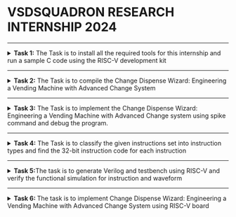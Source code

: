 # VSDSQUADRON RESEARCH INTERNSHIP 2024


------------------------------------------------------------------------------------------------------------------------------------------------------------------------------------------

<details>
  <summary><b> Task 1:</b> The Task is to install all the required tools for this internship and run a sample C code using the RISC-V development kit </summary>
  <br>
  
  **1.Installing Oracle VM Virtual Box Manager**

  ![Oracle VM Virtual Box manager](https://github.com/nehith01/vsdsquadron_internship/blob/main/task1/1.VIRTUAL%20BOX%20INSTALLATION.png?raw=true)
  
  **2.Installing leaf pad**
  
  *Use the following command to install the leaf pad into your Ubuntu system*
  ```
sudo apt install leafpad
```

**3.Sample C code**

![sample c code](https://github.com/nehith01/vsdsquadron_internship/blob/main/task1/3.Sample%20code.png?raw=true)
After entering the sample code into the leaf pad we will save the code 

**4.To get the output for the code**

*Use the following command to get the output for the code*
```
leafpad sum1ton.c &
./a.out
```

**5.Implementing sample C code in the RISC-V kit**
 *use the following command to implement the code*
 ```
riscv64-unknown-elf-gcc -O1 -mabi=lp64 -march=rv64i -o sum1ton.o sum1ton.c
```
After the instruction is processed we will be getting the assembly code for the sample c code 

![assembly code](https://github.com/nehith01/vsdsquadron_internship/blob/main/task1/5.calculation%20of%20risv%20instructions.png?raw=true)

**6.Implementing sample C code using Fast instruction**
*Command for implementing fast instruction is*
```
risv64-unknown-elf-gcc -Ofast -mabi=lp64 -march=rv64i -o sum1ton.o sum1ton.c
```

![fast instruction](https://github.com/nehith01/vsdsquadron_internship/blob/main/task1/6.fast%20instruction.png?raw=true)

</details>

-----------------------------------------------------------------------------------------------------------------------------------------------------------------------------------------


<details>
  <summary><b> Task 2:</b> The Task is to compile the Change Dispense Wizard: Engineering a Vending Machine with Advanced Change 
     System</summary>
  <br>
  
  **Vending Machine:**
  
   An innovative vending machine technology designed to effectively handle and dispense change to clients is called the Change Dispense Wizard. When giving change, this method uses a C program to determine the best way to distribute the coins. It accepts one dollar, fifty cents, twenty-five cents, ten cents, five cents, and one penny, among other amounts.

Accepting the product pricing and the customer's payment amount is the first step in the procedure. The difference is then calculated by the program to get the overall amount of change that is needed. To minimize the overall number of coins delivered, the system determines the quantity of each coin type by iterating through each denomination, starting with the greatest value.

By ensuring that the change is returned quickly and with the fewest coins feasible, this method improves both operational effectiveness and user happiness. The system verifies that the payment is adequate and responds appropriately when there are not enough funds. The Change Dispense Wizard is a reliable and fast transaction processing solution for contemporary vending machines since it uses a simple algorithm. In addition to enhancing customer experience, this solution streamlines vending machine's internal operations, increasing their efficiency and usability.

![vending machine](https://5.imimg.com/data5/SELLER/Default/2023/4/303189661/UP/GQ/QL/95260822/snack-vending-machine.jpg)

**Program to run vending machine:**
```
#include <stdio.h>

#define NUM_DENOMINATIONS 6
int denominations[NUM_DENOMINATIONS] = {100, 50, 25, 10, 5, 1};

void calculateChange(int change, int coinCount[NUM_DENOMINATIONS]) {
    for (int i = 0; i < NUM_DENOMINATIONS; i++) {
        coinCount[i] = change / denominations[i];
        change %= denominations[i];
    }
}

int main() {
    int productPrice, amountPaid, change;
    int coinCount[NUM_DENOMINATIONS] = {0};

    printf("Enter the price of the product (in cents): ");
    scanf("%d", &productPrice);

    printf("Enter the amount paid by the customer (in cents): ");
    scanf("%d", &amountPaid);
    if (amountPaid < productPrice) {
        printf("Insufficient amount paid.\n");
        return 1;
    }
    change = amountPaid - productPrice;
    printf("Total change to be returned: %d cents\n", change);

    calculateChange(change, coinCount);

    printf("Change dispensed:");
    for (int i = 0; i < NUM_DENOMINATIONS; i++) {
        if (coinCount[i] > 0) {
            printf("%d x %d cents\n", coinCount[i], denominations[i]);
        }
    }

    return 0;
}
```
![vending machine code](https://github.com/nehith01/vsdsquadron_internship/blob/main/task2/C%20pogram%20for%20vending%20machine.png?raw=true)

**Instructions to get the output of the vending machine**

```
gcc vendmachine.c
ls -ltr
./a.out
```

*Output of the vending machine is :*

 ![output](https://github.com/nehith01/vsdsquadron_internship/blob/main/task2/output%20for%20vending%20machine.png?raw=true)

 **Implementing vending machines using RISC-V kit**
 
 *Instruction for implementing:*
 ```
riscv64-unknown-elf-gcc -O1 -mabi=lp64 -march=rv64i -o vendmachine.o vendmachine.c
ls -ltr vendmachine.o
```
*Assembly code for vending machine*
```
riscv64-unknown-elf-objdump -d vendmachine.o
```
 By running the above instruction we will be getting a large number of assembly codes
 
![assembly code](https://github.com/nehith01/vsdsquadron_internship/blob/main/task2/assembly%20code%20for%20vending%20machine.png?raw=true)

*Instruction to reduce the assembly codes*
```
riscv64-unknown-elf-objdump -d vendmachine.o | less
/main
```

![reduced code](https://github.com/nehith01/vsdsquadron_internship/blob/main/task2/reduced%20assembly%20codes.png?raw=true)

</details>


----------------------------------------------------------------------------------------------------------------------------------------------------------------------------------------



<details>
  <summary><b> Task 3:</b> The Task is to implement the Change Dispense Wizard: Engineering a Vending Machine with Advanced Change system using spike command and debug the program.</summary>

  <br>
    
  **Objective:**

  The main objective of the task is to run the Change Dispense Wizard: Engineering a Vending Machine with Advanced Change system program using spike command and to verify the output with gcc command and the output for both the instructions should be same. 

  We will be checking the output and assembly codes under 2 conditions one is using O1 and Ofast instruction.

  *Instruction for implementing spike function*

  ```
riscv64-unknown-elf-gcc -O1 -mabi=lp64 -march=rv64i -o vendmachine.o vendmachine.c
spike pk vendmachine.o
```
The command `riscv64-unknown-elf-gcc -O1 -mabi=lp64 -march=rv64i -o vendmachine.o vendmachine.c` is used to run the vending machine program using gcc and to run the same program using spike the instruction is `spike pk vendmachine.o` after running the program we need to check the output for both spike and gcc . If the output are same then  the program is implemented correctly 

*Output for vending machine program using spike command:*

![output](https://github.com/nehith01/vsdsquadron_internship/blob/main/task3/spike%20output.png?raw=true)

The output should be verified with the output gcc command and the outputs are the same and verified. The next step is to debug the assembly codes for the vending machine and to debug we need to launch a debugger and the command to launch the debugger is `spike -d pk vendmachine.o` and to load the data the command is `until pc 0 100b0` by using this command the contents of the assembly code for the vending machine program.

![output](https://github.com/nehith01/vsdsquadron_internship/blob/main/task3/assembly%20code%20for%20%2001%20instruction.png?raw=true)

![output](https://github.com/nehith01/vsdsquadron_internship/blob/main/task3/assembly%20code%20for%2001%20instruction%20cont.png?raw=true)

Now we will be checking the output using Ofast command and the command for implementation is 
```
riscv64-unknown-elf-gcc -Ofast -mabi=lp64 -march=rv64i -o vendmachine.o vendmachine.c
spike pk vendmachine.o
```
**The output for Ofast command is:**

![output](https://github.com/nehith01/vsdsquadron_internship/blob/main/task3/assembly%20code%20for%20ofast%20instruction.png?raw=true)

![output](https://github.com/nehith01/vsdsquadron_internship/blob/main/task3/assembly%20code%20for%20ofast%20instruction%20cont.png?raw=true)


</details>



----------------------------------------------------------------------------------------------------------------------------------------------------------------------------------------




<details>
  <summary><b>Task 4:</b> The Task is to classify the given instructions set into instruction types and find the 32-bit instruction code for each instruction</summary>
  <br>

  **RISC-V:**
             An open-standard instruction set architecture (ISA) called RISC-V (Reduced Instruction Set Computing - Five) is intended for use with a variety of computing devices, including embedded systems and supercomputers. Since it is free and open source, anyone can use it without having to pay royalties or licensing costs. 


**Different types of instructions:**

 There are 6 main RISC-V instruction formats. Every format has a unique layout and is utilized for various kinds of instructions:
 
1. R - Register
2. I - Immediate
3. S - Store
4. B - Branch
5. U - Upper Immediate
6. J - Jump


![instruction](https://github.com/nehith01/vsdsquadron_internship/blob/main/task4/RISC-V%20instruction%20set%20.jpg?raw=true)
   
Let's discuss each Instruction in detail

**1.R-Type (Register) Instructions:**

- R-Type instructions are used for operations that involve only registers. They typically perform arithmetic, logical, and shift operations. In RISC-V, R-type instructions are mostly utilized for operations using registers alone. They are essential for bitwise, logical, and arithmetic operations.
  
- These instructions are essential for calculations that take place directly between registers since they don't deal with memory or immediate values. R-type instructions increase processing efficiency by carrying out addition, subtraction, logical AND, OR, XOR, and shifts using the ALU (Arithmetic Logic Unit).
  
- Pipelining in RISC-V architectures is made easier and overall speed is improved by the uniformity and simplicity of R-Type instructions. These instructions ensure a clear and succinct execution flow by relying on specified fields to determine the precise action and the registers involved.
  
- Their architecture emphasizes simplicity in line with the RISC (Reduced Instruction Set Computer) concept of high-performance instruction sets that enable the processor to compute quickly and effectively.


![R type](https://github.com/nehith01/vsdsquadron_internship/assets/127872579/5be34375-1f42-4366-bbc2-36e79af329a6)

**Fields:**

- opcode (7 bits): Specifies the operation and format of the instruction. For R-type instructions, it is 0110011.
- rd (5 bits): Destination register.
- funct3 (3 bits): Additional opcode bits to specify the exact operation.
- rs1 (5 bits): First source register.
- rs2 (5 bits): Second source register.
- funct7 (7 bits): Additional opcode bits for further specifying the operation.

**Format:** opcode rd, rs1, rs2

**2.I-Type (Immediate) Instructions:**

- In the RISC-V architecture, I-type instructions are mostly used for operations using instantaneous values, which are constants that are integrated into the instruction itself. These instructions can load data from memory, carry out arithmetic operations, and apply instantaneous values to different types of calculations. They play a crucial role in streamlining code that often has to employ constants, allowing for effective data manipulation without the need for extra load instructions.

- I-type instructions improve efficiency and code density by eliminating the need for many instructions to complete a single job, therefore streamlining processes. Because load instructions enable data to be retrieved directly into registers from memory, they are also essential for efficient memory access. All things considered, I-Type instructions greatly increase the RISC-V instruction's adaptability and efficiency.




![I type](https://github.com/nehith01/vsdsquadron_internship/assets/127872579/9b22d286-1645-4c15-83d0-2fcda12fb87b)

**Fields:**

- opcode (7 bits): Specifies the operation and format of the instruction.
- rd (5 bits): Destination register.
- funct3 (3 bits): Additional opcode bits to specify the exact operation.
- rs1 (5 bits): Source register.
- imm (12 bits): Immediate value.

**Format:** opcode rd, rs1, imm

**3.S-Type (Store) Instructions:**

- S-type instructions are used for storing data from a register to memory. The immediate value is split between two fields for encoding purposes. S-Type instructions in RISC-V are primarily used for storing data from a register to memory. These instructions are essential for memory operations where data needs to be written to a specific memory address. 

- The S-Type instructions work by taking the contents of a source register and storing it at a memory address computed from a base register plus an immediate offset. This immediate offset allows for flexible addressing modes, enabling access to different memory locations relative to the base address.

- The typical operations in this category include SW (Store Word), SH (Store Halfword), and SB (Store Byte), which store 32-bit, 16-bit, and 8-bit values, respectively. S-type instructions play a crucial role in efficient data handling and manipulation, ensuring that the CPU can interact with memory effectively for various computational tasks and real-world applications.

![S type](https://github.com/nehith01/vsdsquadron_internship/assets/127872579/286e8b27-bd86-447b-bee5-c0ea30ac86c7)

**Fields:**

- opcode (7 bits): Specifies the operation and format of the instruction.
- imm[11:5] (7 bits): Upper part of the immediate value.
- rs2 (5 bits): Source register (the data to be stored).
- rs1 (5 bits): Base address register.
- funct3 (3 bits): Additional opcode bits to specify the exact operation.
- imm[4:0] (5 bits): Lower part of the immediate value.

**Format:** opcode rs2, rs1, imm

**4.B-Type (Branch) Instructions:**

- B-type instructions are used for conditional branching. The immediate value is split across several fields and is used for the branch offset. In RISC-V, conditional branching—which is necessary to create control flow in programs—is accomplished using B-type instructions. By comparing two registers, these instructions assess a condition. If the condition is satisfied, they modify the program counter (PC) to branch to a target location. 

- The development of loops, if-else statements, and other control structures necessary for dynamic and responsive programs is made possible by this branching process. B-type instructions are flexible for a range of checks, including equality, inequality, and relational comparisons because of their conditional nature.

- The efficiency and versatility of RISC-V-based systems are greatly enhanced by the efficacy of these instructions in controlling program flow, which permits complex decision-making processes inside the hardware architecture. B-type instructions are essential for managing execution routes overall.


![B type](https://github.com/nehith01/vsdsquadron_internship/assets/127872579/5ada313f-6ea1-4c7c-bae0-3be51fa2b007)

**Fields:**

- opcode (7 bits): Specifies the operation and format of the instruction.
- imm[12] (1 bit): A most significant bit of the immediate value.
- imm[10:5] (6 bits): Bits [10:5] of the immediate value.
- rs2 (5 bits): Second source register.
- rs1 (5 bits): First source register.
- funct3 (3 bits): Additional opcode bits to specify the exact operation.
- imm[4:1] (4 bits): Bits [4:1] of the immediate value.
- imm[11] (1 bit): Bit [11] of the immediate value.


**Foarmat:** opcode rs1, rs2, imm

**5.U-Type (Upper Immediate) Instructions:**

- U-type instructions load a 20-bit immediate value into the upper 20 bits of a register Upper immediate values are handled via U-type instructions in RISC-V, which are required for operations using big constants. LUI (Load Upper Immediate) and AUIPC (Add Upper Immediate to PC) are two examples of these commands. 

- The upper 20 bits of a destination register are loaded with a 20-bit instantaneous value using U-type instructions. This is very helpful for quickly configuring huge addresses or constants.

- AUIPC adds the immediate value shifted left by 12 bits to the program counter (PC), while LUI sets a register's top 20 bits while zeroing off its lower 12. These guidelines offer a simple approach to address computations, position-independent code, and huge constant management. RISC-V guarantees effective encoding and handling of big instantaneous values by using U-type instructions.


![U type](https://github.com/nehith01/vsdsquadron_internship/assets/127872579/24b9c405-294d-4b28-b88e-84dcf1326781)

**Fields:**

- opcode (7 bits): Specifies the operation and format of the instruction.
- rd (5 bits): Destination register.
- imm[31:12] (20 bits): Immediate value.

**Format:** opcode rd, imm

**6.J-Type (Jump) Instructions:**

- J-type instructions are used for jump operations in RISC-V. They enable modifications to the program's execution flow by performing unconditional leaps to a designated point in the code. Implementing function calls, procedure returns, and code jumps to labels all need J-type instructions. By allowing for direct jumps to code segments without the need for repeated conditional checks or loops, these instructions contribute to the creation of more modular and efficient code.

- The capacity of J-type instructions to accommodate a higher immediate value and provide a wider variety of jump locations is their primary feature. Supporting big programs where jump targets may be distant from the present instruction is critical. In conclusion, RISC-V's J-type instructions are essential for

![J type](https://github.com/nehith01/vsdsquadron_internship/assets/127872579/be040e62-03fc-41ad-bf6b-528383fd4a9f)

**Fields:**

- opcode (7 bits): Specifies the operation and format of the instruction.
- rd (5 bits): Destination register.
- imm[20|10:1|11|19:12] (20 bits): Immediate value, with bits arranged non-contiguously for encoding purposes.

**Format:** opcode rd, imm




**The given instruction set is:**


|    Mnemonic       | Insruction              | Type    | Description               |
| ----------------- | ----------------------- | ------- | ---------------------     |
|ADD r1,r2,r3       | Addition                | R       | r1=r2+r3                  |
|SUB r3,r1,r2       | Subtraction             | R       | r3=r1-r2                  |
|AND r2,r1,r3       | AND                     | R       | r2=r1&r3                  |
|OR r8,r2,r3        | OR                      | R       | r8=r1|r3                  |
|XOR  r8,r1,r4      | XOR                     | R       | r8=r1^r4                  |
|SLT r10,r2,r4      | Set Less Than           | R       | r10=(r2 < r4 ) ? 1:0      |
|ADDI r12,r3,5      | ADD Immediate           | I       | r12=r3+5                  |
|SW r3,r1,4         | Store Word              | S       | r3=Memory[r1+4]           |
|SRL r16,r11,r2     | Shift Logical Right     | R       | r16 = r11 >> r2           |
|BNE r0,r1,20       | Branch if Not Equal     | B       | if(r0 != r1) PC += 20     |
|BEQ r0,r0,15       | Branch If Equal         | B       | if(r0 == r0) PC += 15     |
|LW r13,r11,2       | Load Word               | I       | r13 = Memory[2+r11]       |
|SLL r15,r11,r2     | Shift Logical Left      | R       | r15 = r11 << r2           |



**Finding the 32-bit instruction code for each instruction:**

**1.ADD r1,r2,r3**

  - The given instruction set belongs to the R type and all the arithmetic and logical operations will be performed in the R type, r2 and r3 are added and stored in the r1 register.

   ```
    | funct7 (7 bits) | r3 (5 bits) | r2 (5 bits) | funct3 (3 bits) | r1 (5 bits) | ADD (7 bits) |
  ```

**Fields:**

- opcode for ADD = 0110011
- funct7 = 0000000
- funct3 = 000
- r1 = 00001
- r2 = 00010 
- r3 = 00011 

*32-bit instruction code is:*

```
0000000 00011 00010 000 00001 0110011
```


**2.SUB r3,r1,r2**

- The SUB Instruction set subtracts r1 from r2 and stores the output in the r3 register.

 ```
 | funct7 (7 bits) | r2 (5 bits) | r1 (5 bits) | funct3 (3 bits) | r3 (5 bits) | SUB (7 bits) |
  ```

**Fields:**

- opcode for SUB = 0110011
- funct7 = 0100000
- funct3 = 000
- r3 = 00011 
- r1 = 00001 
- r2 = 00010 

 *32-bit Instruction code:*

 ```
0100000 00010 00001 000 00011 0110011
```

**3.AND r2,r1,r3**

- The AND instruction is performing AND Gate operation between r1 and r3 and the output is stored in the r2 register

```
 | funct7 (7 bits) | r3 (5 bits) | r1 (5 bits) | funct3 (3 bits) | r2 (5 bits) | AND (7 bits) |
```

**Fields:**

- opcode for AND = 0110011
- funct7 = 0000000
- funct3 = 111
- r2 = 00010 
- r1 = 00001 
- r3 = 00011

**32-bit Instruction code:**

```
0000000 00011 00001 111 00010 0110011
```

**4.OR r8,r2,r3**

- The OR Instruction is performing OR Gate between r2 and r3 and storing the output in the r8 register.

```
| funct7 (7 bits) | r3 (5 bits) | r1 (5 bits) | funct3 (3 bits) | r2 (5 bits) | OR (7 bits) |
```

**Fields:**

- opcode = 0110011
- funct7 = 0000000
- funct3 = 110
- r8 = 01000 
- r2 = 00010 
- r5 = 00101 

**32-bit Instruction code:**

```
0000000 00101 00010 110 01000 0110011
```


**5.XOR  r8,r1,r4**

- The XOR Instruction is performing XOR Gate between r1 and r4 and storing the output in the r8 register.


```
| funct7 (7 bits) | r3 (5 bits) | r1 (5 bits) | funct3 (3 bits) | r2 (5 bits) | XOR (7 bits) |
```

**Fields:**

- opcode = 0110011
- funct7 = 0000000
- funct3 = 100
- r8 = 01000 
- r1 = 00001 
- r4 = 00100 


**32-bit Instruction code:**

```
0000000 00100 00001 100 01000 0110011
```


**6.SLT r10,r2,r4**
- The SLT Instruction is set less than the operation and is performed between r2 and r4 and stored in r10.


```
  | funct7 (7 bits) | r3 (5 bits) | r1 (5 bits) | funct3 (3 bits) | r2 (5 bits) | SLT (7 bits) |
```

**Fields:**

- opcode = 0110011
- funct7 = 0000000
- funct3 = 010
- r10 = 01010 
- r2 = 00010 
- r4 = 00100 


**32-bit Instruction code:**

```
0000000 00100 00010 010 01010 0110011
```


**7.ADDI r12,r3,5**
- The ADDI Instruction is added immediately and the register r3 is added to 5 and stored in r12

```
opcode (7 bits) | r12 (5 bits) | funct3 (3 bits) | r3 (5 bits) | 5 (12 bits)
```


**Fields:**

- opcode = 0010011
- funct3 = 000
- r12 = 01100 
- r3 = 00011 
- 5 = 000000000101 


**32-bit Instruction code:**

```
000000000101 00011 000 01100 0010011
```

**8.SW r3,r1,r4**
- The SW store word instruction set stores the memory of r1 and r4 and stores the data in r3.

```
opcode (7 bits) | imm[4:0] (5 bits) | funct3 (3 bits) | rs1 (5 bits) | rs2 (5 bits) | imm[11:5] (7 bits)
```


**Fields:**

- opcode = 0100011
- funct3 = 010
- r3 = 00011 
- r1 = 00001 
- imm[11:5] = 0000000 (upper part of 4)
- imm[4:0] = 00100 (lower part of 4)

  
**32-bit Instruction code:**

```
0000000 00011 00001 010 00100 0100011
```

**9.SRL r16,r11,r2**
- The SRL instruction set is shifted logically right performed between r11 and r2 and the output is stored in the r16 register.

```
 | funct7 (7 bits) | r3 (5 bits) | r1 (5 bits) | funct3 (3 bits) | r2 (5 bits) | SRL (7 bits) |
```

**Fields:**

- opcode = 0110011
- funct7 = 0000000
- funct3 = 101
- r16 = 10000 
- r11 = 01011 
- r2 = 00010 


**32-bit Instruction code:**

```
0000000 00010 01011 101 10000 0110011
```

**10.BNE r0,r1,20**
- The BNE is a branch if not equal operation is performed between r1 and 20 and stored in the r0 register.

```
pcode (7 bits) | imm[11] (1 bit) | imm[4:1] (4 bits) | funct3 (3 bits) | rs1 (5 bits) | rs2 (5 bits) | imm[10:5] (6 bits) | imm[12] (1 bit)
```

**Fields:**

- opcode = 1100011
- funct3 = 001
- rs1 = 00000 
- rs2 = 00001 
- imm[12|10:5|4:1|11] = 0000010100 rearranged to 0000010 100 0

 **32-bit Instruction code:**

  ```
  0000000 00001 00000 001 00101 0000001
  ```


**11.BEQ r0,r0,15**
  - The BEQ instruction set is a branch if equal is performed between r0 and 15 and stored in the r0 register.

  ```
  pcode (7 bits) | imm[11] (1 bit) | imm[4:1] (4 bits) | funct3 (3 bits) | rs1 (5 bits) | rs2 (5 bits) | imm[10:5] (6 bits) | imm[12] (1 bit)
  ```

**Fields:**

- opcode = 1100011
- funct3 = 000
- r0 = 00000 
- r0 = 00000 
- imm[12|10:5|4:1|11] = 0000001111 rearranged to 0000001 111 0


**32-bit Instruction code:**
  
  ```
  0000000 00000 00000 000 01111 0000000
  ```


**12.LW r13,r11,2**
  - The LW is load word and 2 is stored in r11 memory and then stored in r13 register.
 
```
opcode (7 bits) | rd (5 bits) | funct3 (3 bits) | rs1 (5 bits) | imm (12 bits)
```

**Fields:**

- opcode = 0000011
- funct3 = 010
- r13 = 01101 
- r11 = 01011 
- 2 = 000000000010 


**32-bit Instruction code:**

```
000000000010 01011 010 01101 0000011
```


**13.SLL r15,r11,r2**
- The SLL is shift logically left is performed between r2 and r11 and then the data is stored in the r15 register.


 ```
  | funct7 (7 bits) | r3 (5 bits) | r2 (5 bits) | funct3 (3 bits) | r1 (5 bits) | SLL (7 bits) |
```

**Fields:**

- opcode = 0110011
- funct7 = 0000000
- funct3 = 001
- r15 = 01111 
- r11 = 01011 
- r2 = 00010 

**32-bit Instruction code:**

```
0000000 00010 01011 001 01111 0110011
```




| Instruction       | Binary Instruction Format             |
|-------------------|---------------------------------------|
|  ADD r1, r2, r3   | 0000000 00011 00010 000 00001 0110011 |
|  SUB r3, r1, r2   | 0100000 00010 00001 000 00011 0110011 |
|  AND r2, r1, r3   | 0000000 00011 00001 111 00010 0110011 | 
|  OR r8, r2, r5    | 0000000 00101 00010 110 01000 0110011 |
|  XOR r8, r1, r4   | 0000000 00100 00001 100 01000 0110011 |
|  SLT r10, r2, r4  | 0000000 00100 00010 010 01010 0110011 | 
|  ADDI r12, r3, 5  | 0000000 000101 00011 000 01100 0010011|
|  SW r3, r1, 4     | 0000000 00011 00001 010 00100 0100011 |
|  SRL r16, r11, r2 | 0000000 00010 01011 101 10000 0110011 |
|  BNE r0, r1, 20   | 000000 00001 00000 001 10100 1100011  |
|  BEQ r0, r0, 15   | 000000 00000 00000 000 01111 1100011  |
|  LW r13, r11, 2   | 0000000 000010 01011 010 01101 0000011|
|  SLL r15, r11, r2 | 0000000 00010 01011 001 01111 0110011 | 


</details>




---------------------------------------------------------------------------------------------------------------------------------------------------------------------------------------



<details>
  <summary><b>Task 5:</b>The task is to generate Verilog and testbench using RISC-V and verify the functional simulation for instruction and waveform</summary>
  <br>
  
  **Steps for functional simulation:**
  1. First to run the Verilog we need a tool called iverilog to install iverilog commands are `sudo apt-get update` and `sudo apt-get install iverilog`
  2. To get the waveform we need a tool called gtkwave command is `sudo apt-get install gtkwave`
  3. Create a directory using the command `mkdir Nehith`
  4. Create files using the touch command as `touch Nehith_rv32i.v` and `touch Nehith_rv32i_tb.v`
  5. Writing Verilog code and testbench is not part of the internship we will be taking references from the repo https://github.com/vinayrayapati/rv32i/
  6. Now copy the code from the `iiitb_rv32i.v` and `iiitb_rv32i_tb.v` and paste the code in `Nehith_rv32i.v` and `Nehith_rv32i_tb.v` in leaf pad and save the file
  7. To run the code and simulate use the command `iverilog -o Nehith_rv32i Nehith_rv32i.v Nehith_rv32i_tb.v` and to get the output `./Nehith_rv32i`
  8. To get the wave from use the command `gtkwave iiitb_rv32i.vcd`


![Screenshot (79)](https://github.com/nehith01/vsdsquadron_internship/assets/127872579/6abbacc9-cc4b-4dbe-8ec7-d1c0acfe1ea4)




![Screenshot (78)](https://github.com/nehith01/vsdsquadron_internship/assets/127872579/b09c229a-d06b-4ec0-9f37-e7c330c78f36)

After this, it will open gtkwave and the waveforms are 

*ADD r1,r2,r3*

![ADD](https://github.com/nehith01/vsdsquadron_internship/assets/127872579/c179cc0e-0c17-4663-ad03-61952b935ccf)

*SUB r3,r1,r2*

![SUB](https://github.com/nehith01/vsdsquadron_internship/assets/127872579/50ab6460-502e-420e-b6a7-b4cfbbb48fee)

*AND r2,r1,r3*

![AND](https://github.com/nehith01/vsdsquadron_internship/assets/127872579/56804d00-b0ea-41f5-939e-ec0d6020c472)

*OR r8,r2,r5*

![OR](https://github.com/nehith01/vsdsquadron_internship/assets/127872579/fe468d74-84f0-403e-802d-9abb3d434461)


*XOR r8,r1,r4*

![OR](https://github.com/nehith01/vsdsquadron_internship/assets/127872579/b3159607-8902-4a31-9984-8570a07fc53e)


*SLT r10,r2,r4*

![SLT](https://github.com/nehith01/vsdsquadron_internship/assets/127872579/7fdda5d8-e20f-45bf-b145-40f508a84331)


*ADDI r122,r3,r5*


![ADDI](https://github.com/nehith01/vsdsquadron_internship/assets/127872579/8b397efc-a522-494d-a8cd-6adea42e1028)


*SW r3,r1,r4*


![SW](https://github.com/nehith01/vsdsquadron_internship/assets/127872579/5ec2e37b-01a1-4d19-8ce2-dc681fc96f74)

*SRL r16,r11,r2*


![SRL](https://github.com/nehith01/vsdsquadron_internship/assets/127872579/ed6abfb5-f13b-4a98-adc5-8c61142e4f1a)


*BNE r0,r1,20*


![BNE](https://github.com/nehith01/vsdsquadron_internship/assets/127872579/e8177df7-ea8d-4620-ad2d-7ad7d088ebe5)


*BEQ r0,r0,15*


![BEQ](https://github.com/nehith01/vsdsquadron_internship/assets/127872579/dcf87aba-c9a0-4a7a-adc8-6f9c454a686f)


*SLL r15,r11,r2*


![SLL](https://github.com/nehith01/vsdsquadron_internship/assets/127872579/50ce3f04-dead-4453-87af-4fb01d7b7ba2)


</details>


------------------------------------------------------------------------------------------------------------------------------------------------------------------------------------------



<details>
  <summary><b>Task 6: </b>The task is to implement Change Dispense Wizard: Engineering a Vending Machine with Advanced Change System using RISC-V board </summary>
<br>

  **OVERVIEW:**

  The Change Dispense Wizard project involves creating a vending machine with an advanced change dispensing system. This system will calculate the change due to the customer and dispense the appropriate denominations of coins. The RISC-V board will be used to control the process.


**COMPONENTS REQUIRED:**

1. RISC-V development board 
2. Coin dispenser module (compatible with various denominations)
3. LCD module
4. Keypad for user input
5. Power supply (regulated 5V)
6. Connecting wires
7. Breadboard



**Circuit Connections:**

**RISC-V Board:**

GPIO pins for controlling peripherals
UART pins for serial communication (optional)
I2C/SPI pins for communication with display and other modules

**Coin Dispenser Module:**

Control pins connected to GPIO pins of the RISC-V board
Power pins connected to 5V and GND

**LCD Display Module:**

Data pins connected to GPIO pins of the RISC-V board
Control pins (RS, RW, E) connected to GPIO pins of the RISC-V board
Power pins connected to 5V and GND

**Keypad:**

Row and column pins connected to GPIO pins of the RISC-V board



**PIN CONNECTIONS:**


**Coin Dispenser Module:**

| Coin Dispenser | RISC-V |
| -------------- | ------ |
| CP 1           | GPIO 1 |
| CP 2           | GPIO 2 |
| CP 3           | GPIO 3 |
| Power          | 5V     |
| Ground         | GND    |


**LCD Display Module**

| LCD Module | RISC-V |
| ---------- | ------ |
| RS         | GPIO 3 |
| RW         | GPIO 4 |
| E          | GPIO 5 |
| D4         | GPIO 6 |
| D5         | GPIO 7 |
| D6         | GPIO 8 |
| D7         | GPIO 9 |
| Power      | 5V     |
| Ground     | GND    |


**Keypad:**

 | Keypad     | RISC-V   |
 | ---------- | -------- |
 | ROW 1      | GPIO 10  |
 | ROW 2      | GPIO 11  |
 | ROW 3      | GPIO 12  |
 | ROW 4      | GPIO 13  |
 | COLUMN 1   | GPIO 14  |
 | COLUMN 2   | GPIO 15  |
 | COLUMN 3   | GPIO 16  |
 | COLUMN 4   | GPIO 17  |



 **Circuit Diagram:**

 ![Coin Dispenser Circuit Diagram](https://github.com/Jayanth853/Vsdsquadronmini/assets/173602478/3d7c6384-dd81-4f6e-b902-fa4413ceb142)



**How to program**

```
#include <ch32v00x.h>
#include <stdio.h>
#include <debug.h>

#define GREEN_LED_PIN GPIO_Pin_6  // PD6
#define RED_LED_PIN GPIO_Pin_7    // PD7

// Configuring GPIO Pins
void GPIO_Config(void) {
    GPIO_InitTypeDef GPIO_InitStructure = {0};  // Structure variable used for GPIO configuration
    
    // Enable clock for GPIOD
    RCC_APB2PeriphClockCmd(RCC_APB2Periph_GPIOD, ENABLE);
    
    // Green LED Pin Configuration as output push-pull
    GPIO_InitStructure.GPIO_Pin = GREEN_LED_PIN;
    GPIO_InitStructure.GPIO_Mode = GPIO_Mode_Out_PP;  // Defined as Output Push-Pull Type
    GPIO_InitStructure.GPIO_Speed = GPIO_Speed_50MHz;  // Defined Speed
    GPIO_Init(GPIOD, &GPIO_InitStructure);
    
    // Red LED Pin Configuration as output push-pull
    GPIO_InitStructure.GPIO_Pin = RED_LED_PIN;
    GPIO_InitStructure.GPIO_Mode = GPIO_Mode_Out_PP;  // Defined as Output Push-Pull Type
    GPIO_InitStructure.GPIO_Speed = GPIO_Speed_50MHz;  // Defined Speed
    GPIO_Init(GPIOD, &GPIO_InitStructure);
}

void indicate_product_delivered() {
    GPIO_SetBits(GPIOD, GREEN_LED_PIN);  // Turn on green LED
    GPIO_ResetBits(GPIOD, RED_LED_PIN);  // Turn off red LED
    Delay_Ms(500);                       // Keep green LED on for 500ms
    GPIO_ResetBits(GPIOD, GREEN_LED_PIN); // Turn off green LED
}

void indicate_product_not_delivered() {
    GPIO_SetBits(GPIOD, RED_LED_PIN);    // Turn on red LED
    GPIO_ResetBits(GPIOD, GREEN_LED_PIN); // Turn off green LED
    Delay_Ms(500);                       // Keep red LED on for 500ms
    GPIO_ResetBits(GPIOD, RED_LED_PIN);  // Turn off red LED
}

int main() {
    NVIC_PriorityGroupConfig(NVIC_PriorityGroup_1);  // Configure the NVIC priority group
    SystemCoreClockUpdate();  // Update system core clock
    Delay_Init();  // Initialize delay function
    GPIO_Config();  // Configure GPIO pins
    
    // Simulate product delivery status
    int product_delivered = 1; // Set to 1 for successful delivery, 0 for failure
    
    while (1) {
        if (product_delivered) {
            indicate_product_delivered();
        } else {
            indicate_product_not_delivered();
        }
        
        Delay_Ms(1000);  // Delay of 10000ms (10 seconds) between status indications
    }
    
    return 0;
}

```

**Application Video:**

[Demonstration Video](https://drive.google.com/file/d/12L0D7WL42ZrT0GCFsg5hrqvUk3WJ5HS-/view?usp=drivesdk)

</details>



